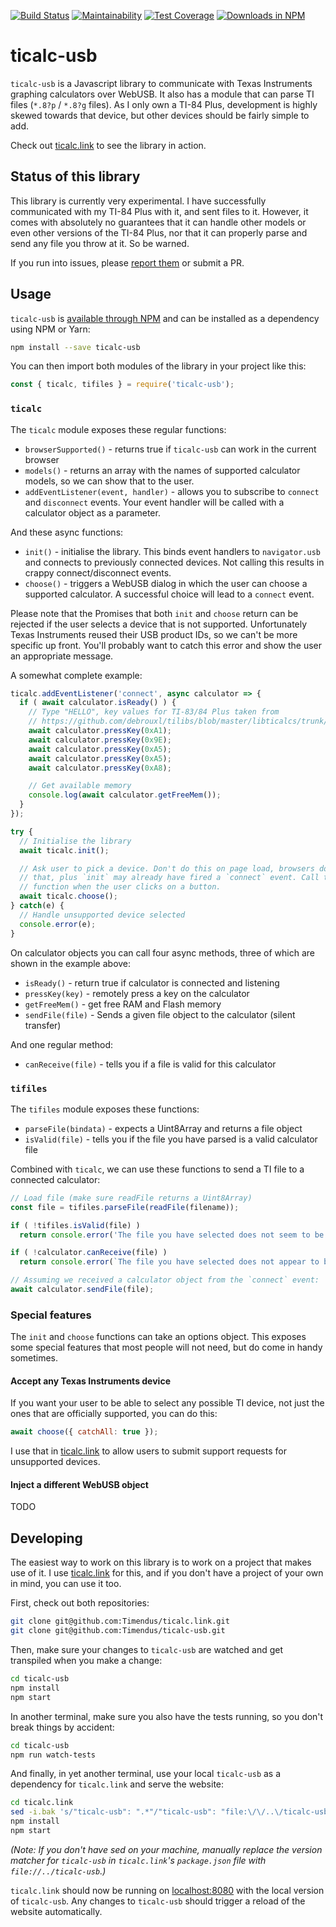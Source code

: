 [![Build Status](https://travis-ci.org/Timendus/ticalc-usb.svg?branch=master)](https://travis-ci.org/Timendus/ticalc-usb)
[![Maintainability](https://api.codeclimate.com/v1/badges/06bc064d98df904cc4b7/maintainability)](https://codeclimate.com/github/Timendus/ticalc-usb/maintainability)
[![Test Coverage](https://api.codeclimate.com/v1/badges/06bc064d98df904cc4b7/test_coverage)](https://codeclimate.com/github/Timendus/ticalc-usb/test_coverage)
[![Downloads in NPM](https://img.shields.io/npm/dt/ticalc-usb)](https://www.npmjs.com/package/ticalc-usb)

# ticalc-usb

`ticalc-usb` is a Javascript library to communicate with Texas Instruments
graphing calculators over WebUSB. It also has a module that can parse TI files
(`*.8?p` / `*.8?g` files). As I only own a TI-84 Plus, development is highly
skewed towards that device, but other devices should be fairly simple to add.

Check out [ticalc.link](http://ticalc.link) to see the library in action.

## Status of this library

This library is currently very experimental. I have successfully communicated
with my TI-84 Plus with it, and sent files to it. However, it comes with
absolutely no guarantees that it can handle other models or even other versions
of the TI-84 Plus, nor that it can properly parse and send any file you throw at
it. So be warned.

If you run into issues, please
[report them](https://github.com/Timendus/ticalc-usb/issues/new) or submit a PR.

## Usage

`ticalc-usb` is [available through NPM](https://www.npmjs.com/package/ticalc-usb)
and can be installed as a dependency using NPM or Yarn:

```bash
npm install --save ticalc-usb
```

You can then import both modules of the library in your project like this:

```javascript
const { ticalc, tifiles } = require('ticalc-usb');
```

### `ticalc`

The `ticalc` module exposes these regular functions:

  * `browserSupported()` - returns true if `ticalc-usb` can work in the current
    browser
  * `models()` - returns an array with the names of supported calculator models,
    so we can show that to the user.
  * `addEventListener(event, handler)` - allows you to subscribe to `connect`
    and `disconnect` events. Your event handler will be called with a calculator
    object as a parameter.

And these async functions:

  * `init()` - initialise the library. This binds event handlers to
    `navigator.usb` and connects to previously connected devices. Not calling
    this results in crappy connect/disconnect events.
  * `choose()` - triggers a WebUSB dialog in which the user can choose a
    supported calculator. A successful choice will lead to a `connect` event.

Please note that the Promises that both `init` and `choose` return can be
rejected if the user selects a device that is not supported. Unfortunately Texas
Instruments reused their USB product IDs, so we can't be more specific up front.
You'll probably want to catch this error and show the user an appropriate
message.

A somewhat complete example:

```javascript
ticalc.addEventListener('connect', async calculator => {
  if ( await calculator.isReady() ) {
    // Type "HELLO", key values for TI-83/84 Plus taken from
    // https://github.com/debrouxl/tilibs/blob/master/libticalcs/trunk/src/keys83p.h
    await calculator.pressKey(0xA1);
    await calculator.pressKey(0x9E);
    await calculator.pressKey(0xA5);
    await calculator.pressKey(0xA5);
    await calculator.pressKey(0xA8);

    // Get available memory
    console.log(await calculator.getFreeMem());
  }
});

try {
  // Initialise the library
  await ticalc.init();

  // Ask user to pick a device. Don't do this on page load, browsers don't like
  // that, plus `init` may already have fired a `connect` event. Call this
  // function when the user clicks on a button.
  await ticalc.choose();
} catch(e) {
  // Handle unsupported device selected
  console.error(e);
}
```

On calculator objects you can call four async methods, three of which are shown
in the example above:

  * `isReady()` - return true if calculator is connected and listening
  * `pressKey(key)` - remotely press a key on the calculator
  * `getFreeMem()` - get free RAM and Flash memory
  * `sendFile(file)` - Sends a given file object to the calculator (silent transfer)

And one regular method:

  * `canReceive(file)` - tells you if a file is valid for this calculator

### `tifiles`

The `tifiles` module exposes these functions:

  * `parseFile(bindata)` - expects a Uint8Array and returns a file object
  * `isValid(file)` - tells you if the file you have parsed is a valid calculator file

Combined with `ticalc`, we can use these functions to send a TI file to a
connected calculator:

```javascript
// Load file (make sure readFile returns a Uint8Array)
const file = tifiles.parseFile(readFile(filename));

if ( !tifiles.isValid(file) )
  return console.error('The file you have selected does not seem to be a valid calculator file');

if ( !calculator.canReceive(file) )
  return console.error(`The file you have selected does not appear to be a valid file for your ${calculator.name}`);

// Assuming we received a calculator object from the `connect` event:
await calculator.sendFile(file);
```

### Special features

The `init` and `choose` functions can take an options object. This exposes some
special features that most people will not need, but do come in handy sometimes.

#### Accept any Texas Instruments device

If you want your user to be able to select any possible TI device, not just the
ones that are officially supported, you can do this:

```javascript
await choose({ catchAll: true });
```

I use that in [ticalc.link](http://ticalc.link) to allow users to submit support
requests for unsupported devices.

#### Inject a different WebUSB object

TODO

## Developing

The easiest way to work on this library is to work on a project that makes use
of it. I use [ticalc.link](http://ticalc.link) for this, and if you don't have a
project of your own in mind, you can use it too.

First, check out both repositories:

```bash
git clone git@github.com:Timendus/ticalc.link.git
git clone git@github.com:Timendus/ticalc-usb.git
```

Then, make sure your changes to `ticalc-usb` are watched and get transpiled when
you make a change:

```bash
cd ticalc-usb
npm install
npm start
```

In another terminal, make sure you also have the tests running, so you don't
break things by accident:

```bash
cd ticalc-usb
npm run watch-tests
```

And finally, in yet another terminal, use your local `ticalc-usb` as a
dependency for `ticalc.link` and serve the website:

```bash
cd ticalc.link
sed -i.bak 's/"ticalc-usb": ".*"/"ticalc-usb": "file:\/\/..\/ticalc-usb"/g' package.json && rm package.json.bak
npm install
npm start
```

_(Note: If you don't have sed on your machine, manually replace the version
matcher for `ticalc-usb` in `ticalc.link`'s `package.json` file with
`file://../ticalc-usb`.)_

`ticalc.link` should now be running on [localhost:8080](http://localhost:8080)
with the local version of `ticalc-usb`. Any changes to `ticalc-usb` should
trigger a reload of the website automatically.
